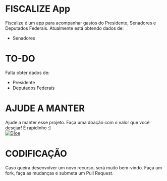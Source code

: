 # FISCALIZE App
Fiscalize é um app para acompanhar gastos do Presidente, Senadores e Deputados Federais. Atualmente está obtendo dados de:
  - Senadores

# TO-DO
Falta obter dados de:
  - Presidente
  - Deputados Federais

# AJUDE A MANTER
Ajude a manter esse projeto. Faça uma doação com o valor que você desejar! É rapidinho :]<br/>
[![D|oe](https://stc.pagseguro.uol.com.br/public/img/botoes/doacoes/120x53-doar.gif)](https://pag.ae/bmBctt8)
  
# CODIFICAÇÃO
Caso queira desenvolver um novo recurso, será muito bem-vindo. Faça um fork, faça as mudanças e submeta um Pull Request.